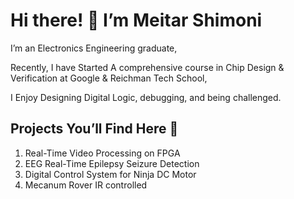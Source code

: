 # Hi there! 👋 I’m Meitar Shimoni

I’m an Electronics Engineering graduate,

Recently, I have Started A comprehensive course in Chip Design & Verification at Google & Reichman Tech School,

I Enjoy Designing Digital Logic, debugging, and being challenged.


## Projects You’ll Find Here 🚀 
1. Real-Time Video Processing on FPGA
2. EEG Real-Time Epilepsy Seizure Detection
3. Digital Control System for Ninja DC Motor
4. Mecanum Rover IR controlled
